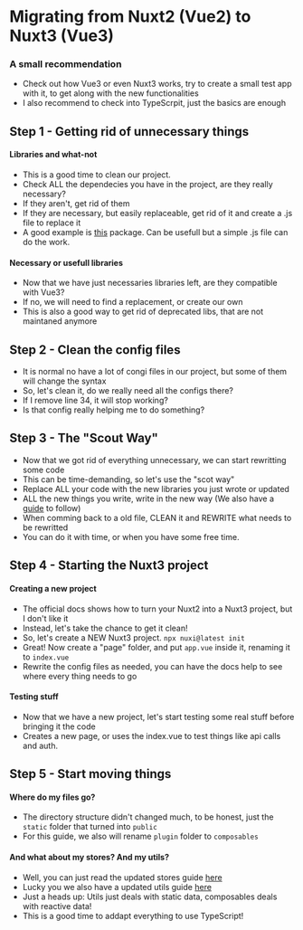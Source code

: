 # Migrating from Nuxt2 (Vue2) to Nuxt3 (Vue3)

### A small recommendation

- Check out how Vue3 or even Nuxt3 works, try to create a small test app with it, to get along with the new functionalities
- I also recommend to check into TypeScrpit, just the basics are enough

## Step 1 - Getting rid of unnecessary things

#### Libraries and what-not

- This is a good time to clean our project.
- Check ALL the dependecies you have in the project, are they really necessary?
- If they aren't, get rid of them
- If they are necessary, but easily replaceable, get rid of it and create a .js file to replace it
- A good example is [this](https://www.npmjs.com/package/is-odd) package. Can be usefull but a simple .js file can do the work.

#### Necessary or usefull libraries

- Now that we have just necessaries libraries left, are they compatible with Vue3?
- If no, we will need to find a replacement, or create our own
- This is also a good way to get rid of deprecated libs, that are not maintaned anymore

## Step 2 - Clean the config files

- It is normal no have a lot of congi files in our project, but some of them will change the syntax
- So, let's clean it, do we really need all the configs there?
- If I remove line 34, it will stop working?
- Is that config really helping me to do something?

## Step 3 - The "Scout Way"

- Now that we got rid of everything unnecessary, we can start rewritting some code
- This can be time-demanding, so let's use the "scot way"
- Replace ALL your code with the new libraries you just wrote or updated
- ALL the new things you write, write in the new way (We also have a [guide](https://github.com/ToMattBan/a-guide-to-follow/blob/main/README.md) to follow)
- When comming back to a old file, CLEAN it and REWRITE what needs to be rewritted
- You can do it with time, or when you have some free time.

## Step 4 - Starting the Nuxt3 project

#### Creating a new project

- The official docs shows how to turn your Nuxt2 into a Nuxt3 project, but I don't like it
- Instead, let's take the chance to get it clean!
- So, let's create a NEW Nuxt3 project. `npx nuxi@latest init`
- Great! Now create a "page" folder, and put `app.vue` inside it, renaming it to `index.vue`
- Rewrite the config files as needed, you can have the docs help to see where every thing needs to go

#### Testing stuff

- Now that we have a new project, let's start testing some real stuff before bringing it the code
- Creates a new page, or uses the index.vue to test things like api calls and auth.

## Step 5 - Start moving things

#### Where do my files go?

- The directory structure didn't changed much, to be honest, just the `static` folder that turned into `public`
- For this guide, we also will rename `plugin` folder to `composables`

#### And what about my stores? And my utils?

- Well, you can just read the updated stores guide [here](https://github.com/ToMattBan/a-guide-to-follow/blob/main/How%20create%20and%20use%20stores.md)
- Lucky you we also have a updated utils guide [here](https://github.com/ToMattBan/a-guide-to-follow/blob/main/How%20to%20create%20utils.md)
- Just a heads up: Utils just deals with static data, composables deals with reactive data!
- This is a good time to addapt everything to use TypeScript!
